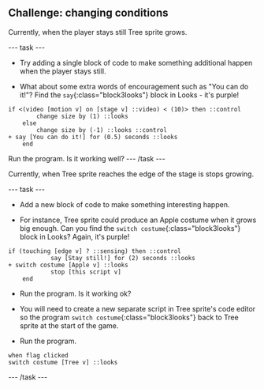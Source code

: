## Challenge: changing conditions

Currently, when the player stays still Tree sprite grows.

--- task ---

+ Try adding a single block of code to make something additional happen when the player stays still. 

+ What about some extra words of encouragement such as "You can do it!"? Find the `say`{:class="block3looks"} block in Looks -  it's purple!

```blocks3
if <(video [motion v] on [stage v] ::video) < (10)> then ::control 
		change size by (1) ::looks
	else 
		change size by (-1) ::looks ::control
+ say [You can do it!] for (0.5) seconds ::looks
	end
```
Run the program. Is it working well?
--- /task ---

Currently, when Tree sprite reaches the edge of the stage is stops growing.

--- task ---

+ Add a new block of code to make something interesting happen.

+ For instance, Tree sprite could produce an Apple costume when it grows big enough. Can you find the `switch costume`{:class="block3looks"} block in Looks? Again, it's purple!

```blocks3
if (touching [edge v] ? ::sensing) then ::control
			say [Stay still!] for (2) seconds ::looks
+ switch costume [Apple v] ::looks
			stop [this script v] 
	end
```
+ Run the program. Is it working ok?

+ You will need to create a new separate script in Tree sprite's code editor so the program `switch costume`{:class="block3looks"} back to Tree sprite at the start of the game. 

+ Run the program.
```blocks3
when flag clicked
switch costume [Tree v] ::looks
```
--- /task ---



